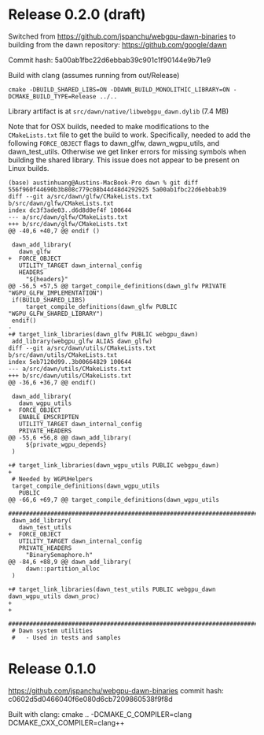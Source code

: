 # Release 0.2.0 (draft)

Switched from
https://github.com/jspanchu/webgpu-dawn-binaries
to building from the dawn repository:
https://github.com/google/dawn

Commit hash:
5a00ab1fbc22d6ebbab39c901c1f90144e9b71e9 

Build with clang (assumes running from out/Release)

```
cmake -DBUILD_SHARED_LIBS=ON -DDAWN_BUILD_MONOLITHIC_LIBRARY=ON -DCMAKE_BUILD_TYPE=Release ../..
```
Library artifact is at `src/dawn/native/libwebgpu_dawn.dylib` (7.4 MB)

Note that for OSX builds, needed to make modifications to the `CMakeLists.txt` file to get the build to work. Specifically, needed to add the following `FORCE_OBJECT` flags to dawn_glfw, dawn_wgpu_utils, and dawn_test_utils. Otherwise we get linker errors for missing symbols when building the shared library. This issue does not appear to be present on Linux builds.

```
(base) austinhuang@Austins-MacBook-Pro dawn % git diff 556f960f44690b3b808c779c08b44d48d4292925 5a00ab1fbc22d6ebbab39  
diff --git a/src/dawn/glfw/CMakeLists.txt b/src/dawn/glfw/CMakeLists.txt
index dc3f3ade03..d6d8d0ef4f 100644
--- a/src/dawn/glfw/CMakeLists.txt
+++ b/src/dawn/glfw/CMakeLists.txt
@@ -40,6 +40,7 @@ endif ()
 
 dawn_add_library(
   dawn_glfw
+  FORCE_OBJECT
   UTILITY_TARGET dawn_internal_config
   HEADERS
     "${headers}"
@@ -56,5 +57,5 @@ target_compile_definitions(dawn_glfw PRIVATE "WGPU_GLFW_IMPLEMENTATION")
 if(BUILD_SHARED_LIBS)
     target_compile_definitions(dawn_glfw PUBLIC "WGPU_GLFW_SHARED_LIBRARY")
 endif()
-
+# target_link_libraries(dawn_glfw PUBLIC webgpu_dawn)
 add_library(webgpu_glfw ALIAS dawn_glfw)
diff --git a/src/dawn/utils/CMakeLists.txt b/src/dawn/utils/CMakeLists.txt
index 5eb7120d99..3b00664829 100644
--- a/src/dawn/utils/CMakeLists.txt
+++ b/src/dawn/utils/CMakeLists.txt
@@ -36,6 +36,7 @@ endif()
 
 dawn_add_library(
   dawn_wgpu_utils
+  FORCE_OBJECT
   ENABLE_EMSCRIPTEN
   UTILITY_TARGET dawn_internal_config
   PRIVATE_HEADERS
@@ -55,6 +56,8 @@ dawn_add_library(
     ${private_wgpu_depends}
 )
 
+# target_link_libraries(dawn_wgpu_utils PUBLIC webgpu_dawn)
+
 # Needed by WGPUHelpers
 target_compile_definitions(dawn_wgpu_utils
   PUBLIC
@@ -66,6 +69,7 @@ target_compile_definitions(dawn_wgpu_utils
 ###############################################################################
 dawn_add_library(
   dawn_test_utils
+  FORCE_OBJECT
   UTILITY_TARGET dawn_internal_config
   PRIVATE_HEADERS
     "BinarySemaphore.h"
@@ -84,6 +88,9 @@ dawn_add_library(
     dawn::partition_alloc
 )
 
+# target_link_libraries(dawn_test_utils PUBLIC webgpu_dawn dawn_wgpu_utils dawn_proc)
+
+
 ###############################################################################
 # Dawn system utilities
 #   - Used in tests and samples
 ```

# Release 0.1.0

https://github.com/jspanchu/webgpu-dawn-binaries
commit hash:
c0602d5d0466040f6e080d6cb7209860538f9f8d

Built with clang:
cmake .. -DCMAKE_C_COMPILER=clang DCMAKE_CXX_COMPILER=clang++
